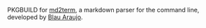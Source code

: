 PKGBUILD for [md2term](https://codeberg.org/blau_araujo/md2term), a markdown parser for the command line, developed by [Blau Araujo](https://codeberg.org/blau_araujo).
